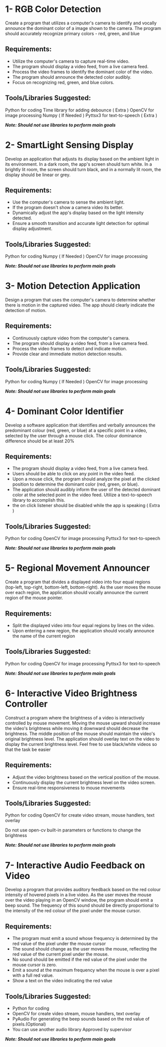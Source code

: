 # 1- RGB Color Detection
Create a program that utilizes a computer's camera to identify and vocally announce the dominant color of a image shown to the camera. The program should accurately recognize primary colors - red, green, and blue

## Requirements:
- Utilize the computer's camera to capture real-time video.
- The program should display a video feed, from a live camera feed.
- Process the video frames to identify the dominant color of the video.
- The program should announce the detected color audibly.
- Focus on recognizing red, green, and blue colors.

## Tools/Libraries Suggested:
Python for coding
Time library for adding debounce ( Extra )
OpenCV for image processing
Numpy ( If Needed )
Pyttsx3 for text-to-speech ( Extra )

<b><i>Note: Should not use libraries to perform main goals</i></b>


# 2- SmartLight Sensing Display
Develop an application that adjusts its display based on the ambient light in its environment. In a dark room, the app's screen should turn white. In a brightly lit room, the screen should turn black, and in a normally lit room, the display should be linear or grey.

## Requirements:
- Use the computer's camera to sense the ambient light.
- If the program doesn't show a camera video its better.
- Dynamically adjust the app's display based on the light intensity detected.
- Ensure a smooth transition and accurate light detection for optimal display adjustment.

## Tools/Libraries Suggested:
Python for coding
Numpy ( If Needed )
OpenCV for image processing


<b><i>Note: Should not use libraries to perform main goals</i></b>






# 3- Motion Detection Application
Design a program that uses the computer's camera to determine whether there is motion in the captured video. The app should clearly indicate the detection of motion.

## Requirements:
   - Continuously capture video from the computer's camera.
   - The program should display a video feed, from a live camera feed.
   - Process the video frames to detect and indicate motion.
   - Provide clear and immediate motion detection results.

## Tools/Libraries Suggested:
Python for coding
Numpy ( If Needed )
OpenCV for image processing

<b><i>Note: Should not use libraries to perform main goals</i></b>







# 4- Dominant Color Identifier
Develop a software application that identifies and verbally announces the predominant colour (red, green, or blue) at a specific point in a video, selected by the user through a mouse click. The colour dominance difference should be at least 20%

## Requirements:
   - The program should display a video feed, from a live camera feed.
   - Users should be able to click on any point in the video feed.
   - Upon a mouse click, the program should analyze the pixel at the clicked position to     determine the dominant color (red, green, or blue).
   - The application should audibly inform the user of the detected dominant color at the selected point in the video feed. Utilize a text-to-speech library to accomplish this.
  - the on click listener should be disabled while the app is speaking ( Extra )

## Tools/Libraries Suggested:
Python for coding
OpenCV for image processing
Pyttsx3 for text-to-speech

<b><i>Note: Should not use libraries to perform main goals</i></b>



# 5- Regional Movement Announcer
Create a program that divides a displayed video into four equal regions (top-left, top-right, bottom-left, bottom-right). As the user moves the mouse over each region, the application should vocally announce the current region of the mouse pointer.

## Requirements:
   - Split the displayed video into four equal regions by lines on the video.
   - Upon entering a new region, the application should vocally announce the name of the current region

## Tools/Libraries Suggested:
Python for coding
OpenCV for image processing
Pyttsx3 for text-to-speech

<b><i>Note: Should not use libraries to perform main goals</i></b>



# 6- Interactive Video Brightness Controller
Construct a program where the brightness of a video is interactively controlled by mouse movement. Moving the mouse upward should increase the video's brightness while moving it downward should decrease the brightness. The middle position of the mouse should maintain the video's original brightness level. The application should overlay text on the video to display the current brightness level. Feel free to use black/white videos so that the task be easier

## Requirements:
   - Adjust the video brightness based on the vertical position of the mouse.
   - Continuously display the current brightness level on the video screen.
   - Ensure real-time responsiveness to mouse movements

## Tools/Libraries Suggested:
Python for coding
OpenCV for create video stream, mouse handlers, text overlay

Do not use open-cv built-in parameters or functions to change the brightness

<b><i>Note: Should not use libraries to perform main goals</i></b>

# 7- Interactive Audio Feedback on Video
Develop a program that provides auditory feedback based on the red colour intensity of hovered pixels in a live video. As the user moves the mouse over the video playing in an OpenCV window, the program should emit a beep sound. The frequency of this sound should be directly proportional to the intensity of the red colour of the pixel under the mouse cursor.

## Requirements:
   - The program must emit a sound whose frequency is determined by the red value of the pixel under the mouse cursor
   - The sound should change as the user moves the mouse, reflecting the red value of the current pixel under the mouse.
   - No sound should be emitted if the red value of the pixel under the mouse cursor is zero.
   - Emit a sound at the maximum frequency when the mouse is over a pixel with a full red value.
   - Show a text on the video indicating the red value

## Tools/Libraries Suggested:
- Python for coding
- OpenCV for create video stream, mouse handlers, text overlay
- PyAudio For generating the beep sounds based on the red value of pixels.(Optional)
- You can use another audio library Approved by supervisor

<b><i>Note: Should not use libraries to perform main goals</i></b>